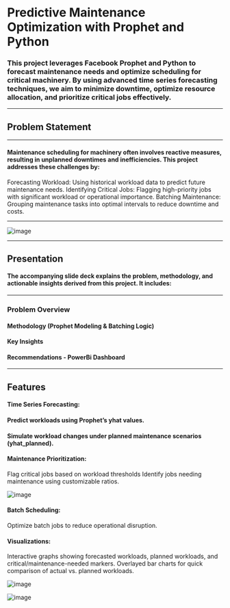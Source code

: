 # Predictive Maintenance Optimization with Prophet and Python
### This project leverages Facebook Prophet and Python to forecast maintenance needs and optimize scheduling for critical machinery. By using advanced time series forecasting techniques, we aim to minimize downtime, optimize resource allocation, and prioritize critical jobs effectively.

---


## Problem Statement
----
#### Maintenance scheduling for machinery often involves reactive measures, resulting in unplanned downtimes and inefficiencies. This project addresses these challenges by:
Forecasting Workload: Using historical workload data to predict future maintenance needs.
Identifying Critical Jobs: Flagging high-priority jobs with significant workload or operational importance.
Batching Maintenance: Grouping maintenance tasks into optimal intervals to reduce downtime and costs.

---

![image](https://github.com/user-attachments/assets/4adafcd0-4aee-486b-90da-cb760eaa656d)

---

## Presentation
#### The accompanying slide deck explains the problem, methodology, and actionable insights derived from this project. It includes:

---

### Problem Overview
#### Methodology (Prophet Modeling & Batching Logic)
#### Key Insights
#### Recommendations - PowerBi Dashboard

---

## Features
#### Time Series Forecasting:
#### Predict workloads using Prophet’s yhat values.
#### Simulate workload changes under planned maintenance scenarios (yhat_planned).

#### Maintenance Prioritization:
Flag critical jobs based on workload thresholds
Identify jobs needing maintenance using customizable ratios.


![image](https://github.com/user-attachments/assets/163be33c-a338-4518-a155-a9c9854e0abc)




#### Batch Scheduling:
Optimize batch jobs to reduce operational disruption.

#### Visualizations:
Interactive graphs showing forecasted workloads, planned workloads, and critical/maintenance-needed markers.
Overlayed bar charts for quick comparison of actual vs. planned workloads.

![image](https://github.com/user-attachments/assets/18ba259d-3cdb-4f3d-8a4c-3e02be41f62a)


![image](https://github.com/user-attachments/assets/37279a6a-5741-4117-b0cc-b1a72747c8ba)



